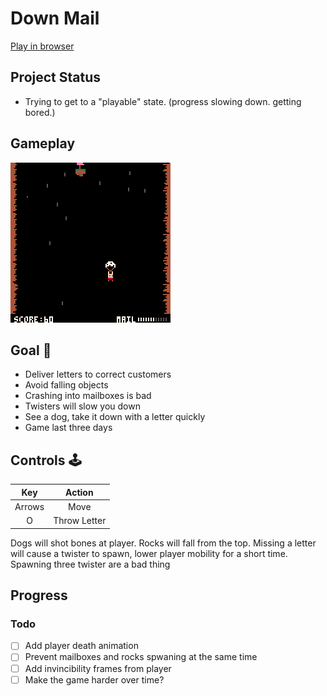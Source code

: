 # Down Mail
[Play in browser](https://sugarvoid.itch.io/down-mail)

## Project Status
- Trying to get to a "playable" state. (progress slowing down. getting bored.) 

## Gameplay
![gameplay](https://github.com/sugarvoid/down-mail/blob/master/gameplay.gif)
<br>


## Goal :dart:
-   Deliver letters to correct customers
-   Avoid falling objects
-   Crashing into mailboxes is bad
-   Twisters will slow you down
-   See a dog, take it down with a letter quickly
-   Game last three days

## Controls :joystick:

|  Key   |   Action   |
| :----: | :--------: |
| Arrows |    Move    |
|   O    | Throw Letter |


Dogs will shot bones at player.
Rocks will fall from the top.
Missing a letter will cause a twister to spawn, lower player mobility for a short time.
Spawning three twister are a bad thing


## Progress

### Todo
- [ ] Add player death animation 
- [ ] Prevent mailboxes and rocks spwaning at the same time
- [ ] Add invincibility frames from player
- [ ] Make the game harder over time?